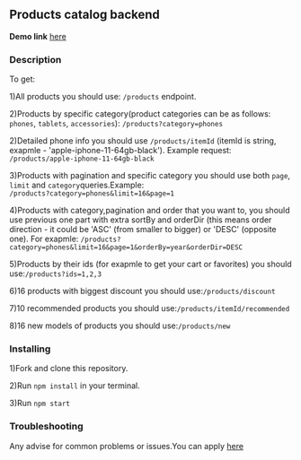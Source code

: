 ## Products catalog backend

**Demo link** [here](https://product-catalog-back-6-0mss.onrender.com/)

### Description
To get:

1)All products you should use:  `/products` endpoint.

2)Products by specific category(product categories can be as follows: `phones`, `tablets`, `accessories`): 
`/products?category=phones` 

2)Detailed phone info you should use `/products/itemId` (itemId is string, exapmle - 'apple-iphone-11-64gb-black'). Example request:
`/products/apple-iphone-11-64gb-black`

3)Products with pagination and specific category you should use both `page`, `limit` and `category`queries.Example:  
`/products?category=phones&limit=16&page=1`

4)Products with category,pagination and order that you want to, you should use previous one part with extra sortBy and orderDir (this means order direction - it could be 'ASC' (from smaller to bigger) or 'DESC' (opposite one).
For exapmle:
`/products?category=phones&limit=16&page=1&orderBy=year&orderDir=DESC`

5)Products by their ids (for exapmle to get your cart or favorites) you should use:`/products?ids=1,2,3`

6)16 products with biggest discount you should use:`/products/discount`

7)10 recommended products you should use:`/products/itemId/recommended`

8)16 new models of products you should use:`/products/new`

### Installing
1)Fork and clone this repository.

2)Run `npm install` in your terminal.

3)Run `npm start`

### Troubleshooting
Any advise for common problems or issues.You can apply [here](https://fe-jul23-team6.github.io/product_catalog/#/contacts)